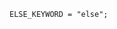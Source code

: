 <!-- This file is generated automatically by infrastructure scripts. Please don't edit by hand. -->

```{ .ebnf .slang-ebnf #ELSE_KEYWORD }
ELSE_KEYWORD = "else";
```
